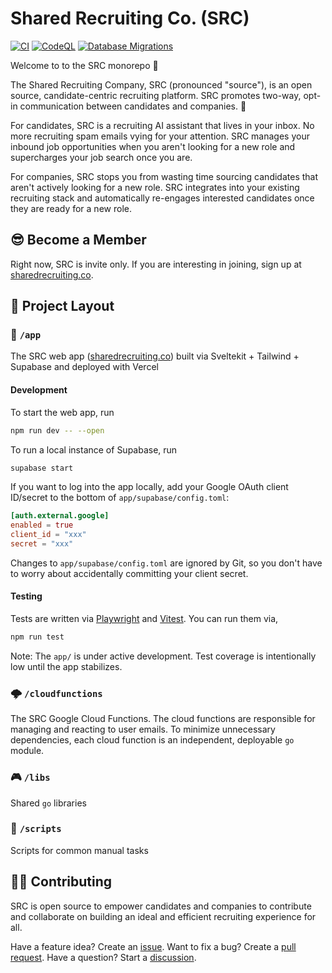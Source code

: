 # Shared Recruiting Co. (SRC)

[![CI](https://github.com/shared-recruiting-co/shared-recruiting-co/actions/workflows/ci.yml/badge.svg)](https://github.com/shared-recruiting-co/shared-recruiting-co/actions/workflows/ci.yml) [![CodeQL](https://github.com/shared-recruiting-co/shared-recruiting-co/actions/workflows/codeql.yml/badge.svg)](https://github.com/shared-recruiting-co/shared-recruiting-co/actions/workflows/codeql.yml) [![Database Migrations](https://github.com/shared-recruiting-co/shared-recruiting-co/actions/workflows/migrations.yml/badge.svg)](https://github.com/shared-recruiting-co/shared-recruiting-co/actions/workflows/migrations.yml)

Welcome to to the SRC monorepo 👋

The Shared Recruiting Company, SRC (pronounced "source"), is an open source, candidate-centric recruiting platform. SRC promotes two-way, opt-in communication between candidates and companies. 🤝

For candidates, SRC is a recruiting AI assistant that lives in your inbox. No more recruiting spam emails vying for your attention. SRC manages your inbound job opportunities when you aren't looking for a new role and supercharges your job search once you are.

For companies, SRC stops you from wasting time sourcing candidates that aren't actively looking for a new role. SRC integrates into your existing recruiting stack and automatically re-engages interested candidates once they are ready for a new role.

## 😎 Become a Member

Right now, SRC is invite only. If you are interesting in joining, sign up at [sharedrecruiting.co](https://sharedrecruiting.co/).

## 🕍 Project Layout

### 📱 `/app`

The SRC web app ([sharedrecruiting.co](https://sharedrecruiting.co)) built via Sveltekit + Tailwind + Supabase and deployed with Vercel

#### Development

To start the web app, run
```bash
npm run dev -- --open 
```

To run a local instance of Supabase, run
```bash
supabase start
```

If you want to log into the app locally, add your Google OAuth client ID/secret to the bottom of `app/supabase/config.toml`:

```toml
[auth.external.google]
enabled = true
client_id = "xxx"
secret = "xxx"
```

Changes to `app/supabase/config.toml` are ignored by Git, so you don't have to worry about accidentally committing your client secret.

#### Testing

Tests are written via [Playwright](https://playwright.dev/) and [Vitest](https://vitest.dev/). You can run them via,

```bash
npm run test
```

Note: The `app/` is under active development. Test coverage is intentionally low until the app stabilizes. 

### 🌩️ `/cloudfunctions`

The SRC Google Cloud Functions. The cloud functions are responsible for managing and reacting to user emails. To minimize unnecessary dependencies, each cloud function is an independent, deployable  `go` module. 

### 🎮 `/libs`

Shared `go` libraries

### 📑 `/scripts`

Scripts for common manual tasks

## 👩‍💻 Contributing

SRC is open source to empower candidates and companies to contribute and collaborate on building an ideal and efficient recruiting experience for all.

Have a feature idea? Create an [issue](https://github.com/shared-recruiting-co/shared-recruiting-co/issues). Want to fix a bug? Create a [pull request](https://github.com/shared-recruiting-co/shared-recruiting-co/pulls). Have a question? Start a [discussion](https://github.com/shared-recruiting-co/shared-recruiting-co/discussions).
